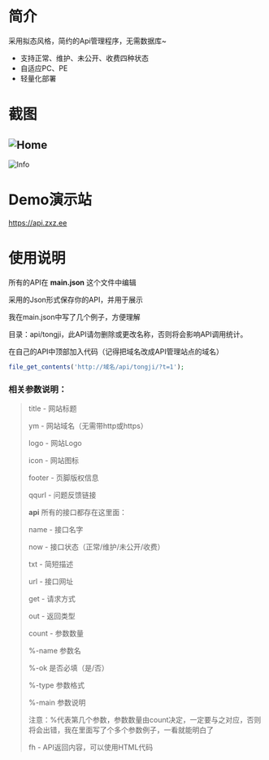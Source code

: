 # 简介
采用拟态风格，简约的Api管理程序，无需数据库~
- 支持正常、维护、未公开、收费四种状态
- 自适应PC、PE
- 轻量化部署

# 截图
![Home](https://user-images.githubusercontent.com/61397705/230703480-35ae55b9-f0d8-4d16-9a7a-0d0266a56315.png)
------
![Info](https://user-images.githubusercontent.com/61397705/230703493-93169f71-9d59-4d22-be0d-e81f228d7dd0.png)

# Demo演示站

https://api.zxz.ee



# 使用说明

所有的API在 **main.json** 这个文件中编辑

采用的Json形式保存你的API，并用于展示

我在main.json中写了几个例子，方便理解



目录：api/tongji，此API请勿删除或更改名称，否则将会影响API调用统计。

在自己的API中顶部加入代码（记得把域名改成API管理站点的域名）

```php
file_get_contents('http://域名/api/tongji/?t=1');
```



### 相关参数说明：

> title - 网站标题
>
> ym - 网站域名（无需带http或https）
>
> logo - 网站Logo
>
> icon - 网站图标
>
> footer - 页脚版权信息
>
> qqurl - 问题反馈链接
>
> 
>
> **api** 所有的接口都存在这里面：
>
> name - 接口名字
>
> now - 接口状态（正常/维护/未公开/收费）
>
> txt - 简短描述
>
> url - 接口网址
>
> get - 请求方式
>
> out - 返回类型
>
> count - 参数数量
>
> %-name 参数名
>
> %-ok 是否必填（是/否）
>
> %-type 参数格式
>
> %-main 参数说明
>
> 注意：%代表第几个参数，参数数量由count决定，一定要与之对应，否则将会出错，我在里面写了个多个参数例子，一看就能明白了
>
> fh - API返回内容，可以使用HTML代码
